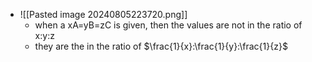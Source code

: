 - ![[Pasted image 20240805223720.png]]
	- when a xA=yB=zC is given, then the values are not in the ratio of x:y:z
	- they are the in the ratio of $\frac{1}{x}:\frac{1}{y}:\frac{1}{z}$ 